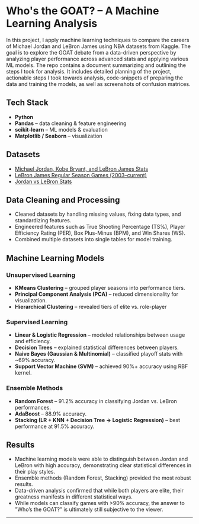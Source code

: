# Who's the GOAT? – A Machine Learning Analysis  

In this project, I apply machine learning techniques to compare the careers of Michael Jordan and LeBron James using NBA datasets from Kaggle. The goal is to explore the GOAT debate from a data-driven perspective by analyzing player performance across advanced stats and applying various ML models. 
The repo contains a document summarizing and outlining the steps I took for analysis. It includes detailed planning of the project, actionable steps I took towards analysis, code-snippets of preparing the data and training the models, as well as screenshots of confusion matrices.

## Tech Stack  
- **Python**  
- **Pandas** – data cleaning & feature engineering  
- **scikit-learn** – ML models & evaluation  
- **Matplotlib / Seaborn** – visualization
  
## Datasets  
- [Michael Jordan, Kobe Bryant, and LeBron James Stats](https://www.kaggle.com/datasets/xvivancos/michael-jordan-kobe-bryant-and-lebron-james-stats)  
- [LeBron James Regular Season Games (2003–current)](https://www.kaggle.com/datasets/zhikchen/lebron-james-regular-season-games-2003-current)  
- [Jordan vs LeBron Stats](https://www.kaggle.com/datasets/curtisguyton/jordan-vs-lebron)  

## Data Cleaning and Processing  
- Cleaned datasets by handling missing values, fixing data types, and standardizing features.  
- Engineered features such as True Shooting Percentage (TS%), Player Efficiency Rating (PER), Box Plus-Minus (BPM), and Win Shares (WS).  
- Combined multiple datasets into single tables for model training.  

## Machine Learning Models  
### Unsupervised Learning  
- **KMeans Clustering** – grouped player seasons into performance tiers.  
- **Principal Component Analysis (PCA)** – reduced dimensionality for visualization.  
- **Hierarchical Clustering** – revealed tiers of elite vs. role-player  

### Supervised Learning  
- **Linear & Logistic Regression** – modeled relationships between usage and efficiency.  
- **Decision Trees** – explained statistical differences between players.  
- **Naive Bayes (Gaussian & Multinomial)** – classified playoff stats with ~69% accuracy.  
- **Support Vector Machine (SVM)** – achieved 90%+ accuracy using RBF kernel.  

### Ensemble Methods  
- **Random Forest** – 91.2% accuracy in classifying Jordan vs. LeBron performances.  
- **AdaBoost** – 88.9% accuracy.  
- **Stacking (LR + KNN + Decision Tree → Logistic Regression)** – best performance at 91.5% accuracy.  

## Results  
- Machine learning models were able to distinguish between Jordan and LeBron with high accuracy, demonstrating clear statistical differences in their play styles.  
- Ensemble methods (Random Forest, Stacking) provided the most robust results.  
- Data-driven analysis confirmed that while both players are elite, their greatness manifests in different statistical ways.
- While models can classify games with >90% accuracy, the answer to "Who’s the GOAT?" is ultimately still subjective to the viewer. 

---

